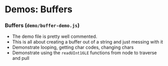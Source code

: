 # Demos: Buffers

### Buffers  (`demo/buffer-demo.js`)
  * The demo file is pretty well commented.
  * This is all about creating a buffer out of a string and just messing with it
  * Demonstrate looping, getting char codes, changing chars
  * Demonstrate using the `readUInt16LE` functions from node to traverse and pull


